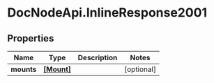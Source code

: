 # DocNodeApi.InlineResponse2001

## Properties
Name | Type | Description | Notes
------------ | ------------- | ------------- | -------------
**mounts** | [**[Mount]**](Mount.md) |  | [optional] 


